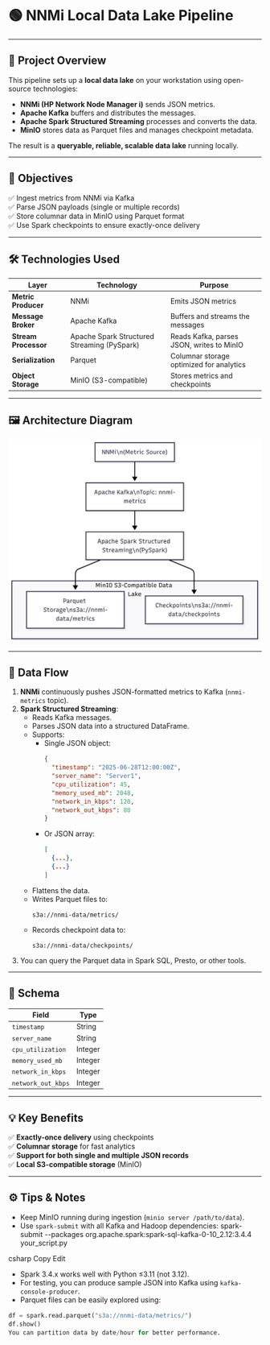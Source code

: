 # 🟢 NNMi Local Data Lake Pipeline

---

## 📘 Project Overview

This pipeline sets up a **local data lake** on your workstation using open-source technologies:

- **NNMi (HP Network Node Manager i)** sends JSON metrics.
- **Apache Kafka** buffers and distributes the messages.
- **Apache Spark Structured Streaming** processes and converts the data.
- **MinIO** stores data as Parquet files and manages checkpoint metadata.

The result is a **queryable, reliable, scalable data lake** running locally.

---

## 🎯 Objectives

✅ Ingest metrics from NNMi via Kafka  
✅ Parse JSON payloads (single or multiple records)  
✅ Store columnar data in MinIO using Parquet format  
✅ Use Spark checkpoints to ensure exactly-once delivery  

---

## 🛠️ Technologies Used

| Layer                  | Technology                           | Purpose                                      |
|------------------------|--------------------------------------|----------------------------------------------|
| **Metric Producer**    | NNMi                                  | Emits JSON metrics                           |
| **Message Broker**     | Apache Kafka                          | Buffers and streams the messages             |
| **Stream Processor**   | Apache Spark Structured Streaming (PySpark) | Reads Kafka, parses JSON, writes to MinIO |
| **Serialization**      | Parquet                               | Columnar storage optimized for analytics     |
| **Object Storage**     | MinIO (S3-compatible)                 | Stores metrics and checkpoints               |

---

## 🖼️ Architecture Diagram

![NNMi Data Lake Architecture](Architecture.png)

---

## 🔄 Data Flow

1. **NNMi** continuously pushes JSON-formatted metrics to Kafka (`nnmi-metrics` topic).
2. **Spark Structured Streaming**:
   - Reads Kafka messages.
   - Parses JSON data into a structured DataFrame.
   - Supports:
     - Single JSON object:
       ```json
       {
         "timestamp": "2025-06-28T12:00:00Z",
         "server_name": "Server1",
         "cpu_utilization": 45,
         "memory_used_mb": 2048,
         "network_in_kbps": 120,
         "network_out_kbps": 80
       }
       ```
     - Or JSON array:
       ```json
       [
         {...},
         {...}
       ]
       ```
   - Flattens the data.
   - Writes Parquet files to:
     ```
     s3a://nnmi-data/metrics/
     ```
   - Records checkpoint data to:
     ```
     s3a://nnmi-data/checkpoints/
     ```
3. You can query the Parquet data in Spark SQL, Presto, or other tools.

---

## 🧩 Schema

| Field               | Type    |
|---------------------|---------|
| `timestamp`         | String  |
| `server_name`       | String  |
| `cpu_utilization`   | Integer |
| `memory_used_mb`    | Integer |
| `network_in_kbps`   | Integer |
| `network_out_kbps`  | Integer |

---

## 💡 Key Benefits

✅ **Exactly-once delivery** using checkpoints  
✅ **Columnar storage** for fast analytics  
✅ **Support for both single and multiple JSON records**  
✅ **Local S3-compatible storage** (MinIO)

---

## ⚙️ Tips & Notes

- Keep MinIO running during ingestion (`minio server /path/to/data`).
- Use `spark-submit` with all Kafka and Hadoop dependencies:
spark-submit --packages org.apache.spark:spark-sql-kafka-0-10_2.12:3.4.4 your_script.py

csharp
Copy
Edit
- Spark 3.4.x works well with Python ≤3.11 (not 3.12).
- For testing, you can produce sample JSON into Kafka using `kafka-console-producer`.
- Parquet files can be easily explored using:
```python
df = spark.read.parquet("s3a://nnmi-data/metrics/")
df.show()
You can partition data by date/hour for better performance.

